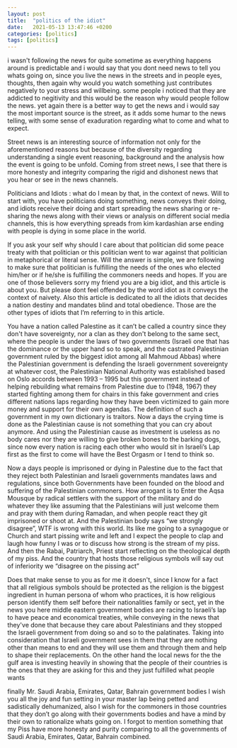 ```yaml
---
layout: post
title:  "politics of the idiot"
date:   2021-05-13 13:47:46 +0200
categories: [politics]
tags: [politics]
---
```



i wasn't following the news for quite sometime as everything happens around is predictable and i would say that you dont need news to tell you whats going on, since you live the news in the streets and in people eyes, thoughts, then again why would you watch something just contributes negatively to your stress and willbeing. some people i noticed that they are addicted to negitivity and this would be the reason why would people follow the news. yet again there is a better way to get the news and i would say the most important source is the street, as it adds some humar to the news telling, with some sense of exaduration regarding what to come and what to expect.   


Street news is an interesting source of information not only for the aforementioned reasons but because of the diversity regarding understanding a single event reasoning, background and the analysis how the event is going to be unfold. Coming from street news, I see that there is more honesty and integrity comparing the rigid and dishonest news that you hear or see in the news channels.


Politicians and Idiots : what do I mean by that, in the context of news. Will to start with, you have politicians doing something, news conveys their doing, and idiots receive their doing and start spreading the news sharing or re-sharing the news along with their views or analysis on different social media channels, this is how everything spreads from kim kardashian arse ending with people is dying in some place in the world. 


If you ask your self why should I care about that politician did some peace treaty with that politician or this politician went to war against that  politician in metaphorical or literal sense. Will the answer is simple, we are following to make sure that politician is fulfilling the needs of the ones who elected him/her or if he/she is fulfilling the commoners needs and hopes. If you are one of those believers sorry my friend you are a big idiot, and this article is about you. But please dont feel offended by the word idiot as it conveys the context of naivety. Also this article is dedicated to all the idiots that decides a nation destiny and mandates blind and total obedience. Those are the other types of idiots that I’m referring to in this article.


You have a nation called Palestine as it can’t be called a country since they don't have sovereignty, nor a clan as they don't belong to the same sect, where the people is under the laws of two governments (Israeli one that has the dominance or the upper hand so to speak, and the castrated Palestinian government ruled by the biggest idiot among all Mahmoud Abbas)  where the Palestinian government is defending the Israeli government sovereignty at whatever cost, the Palestinian National Authority was established based on Oslo accords between 1993 – 1995 but this government instead of helping rebuilding what remains from Palestine due to (1948, 1967) they started fighting among them for chairs in this fake government and cries different nations laps regarding how they have been victimized to gain more money and support for their own agendas. The definition of such a government in my own dictionary is traitors. Now a days the crying time is done as the Palestinian cause is not something that you can cry about anymore.  And using the Palestinian cause as investment is useless as no body cares nor they are willing to give broken bones to the barking dogs, since now every nation is racing each other who would sit in Israeli’s Lap first as the first to come will have the Best Orgasm or I tend to think so. 


Now a days people is imprisoned or dying in Palestine due to the fact that they reject both Palestinian and Israeli governments mandates laws and regulations, since both Governments have been founded on the blood and suffering of the Palestinian commoners. How arrogant is to Enter the Aqsa Mousque by radical settlers with the support of the military and do whatever they like assuming that the Palestinians will just welcome them and pray with them during Ramadan, and when people react they git imprisoned or shoot at. And the Palestinian body says “we strongly disagree”, WTF is wrong with this world. Its like me going to a synagogue or Church and start pissing write and left and I expect the people to clap and laugh how funny I was or to discuss how strong is the stream of my piss. And then the Rabai, Patriarch, Priest start reflecting on the theological depth of my piss. And the country that hosts those religious symbols will say out of inferiority we “disagree on the pissing act” 


Does that make sense to you as for me it doesn't, since I know for a fact that all religious symbols should be protected as the religion is the biggest ingredient in human persona of whom who practices, it is how religious person identify them self before their nationalities family or sect, yet in the news you here middle eastern government bodies are racing to Israeli’s lap to have peace and economical treaties, while conveying in the news  that they've done that because they care about Palestinians and they stopped the Israeli government from doing so and so to the palatinates. Taking into consideration that Israeli government  sees in them that they are nothing other than means to end and they will use them and through them and help to shape their replacements. On the other hand the local news for the the gulf area is investing heavily in showing that the people of their countries is the ones that they are asking for this and they just fulfilled what people wants 


finally Mr. Saudi Arabia, Emirates, Qatar, Bahrain government bodies I wish you all the joy and fun setting in your master lap being petted and sadistically dehumanized, also I wish for the commoners in those countries that they don’t go along with their governments bodies and have a mind by their own to rationalize whats going on. I forgot to mention something that my Piss have more honesty and purity comparing to all the governments of  Saudi Arabia, Emirates, Qatar, Bahrain combined. 